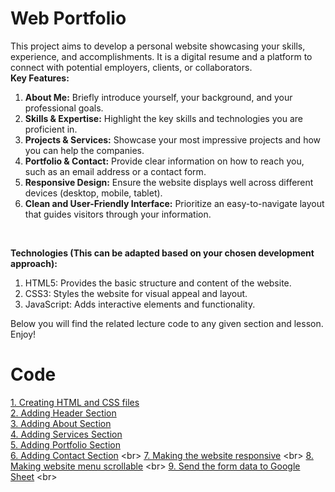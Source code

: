 <h1>Web Portfolio</h1>

This project aims to develop a personal website showcasing your skills, experience, and accomplishments. It is a digital resume and a platform to connect with potential employers, clients, or collaborators.
<br/>
**Key Features:**
<br/>
1. **About Me:** Briefly introduce yourself, your background, and your professional goals. <br/>
2. **Skills & Expertise:** Highlight the key skills and technologies you are proficient in. <br/>
3. **Projects & Services:** Showcase your most impressive projects and how you can help the companies.<br/>
4. **Portfolio & Contact:** Provide clear information on how to reach you, such as an email address or a contact form.<br/>
5. **Responsive Design:** Ensure the website displays well across different devices (desktop, mobile, tablet).<br/>
6. **Clean and User-Friendly Interface:** Prioritize an easy-to-navigate layout that guides visitors through your information.<br/>
<br/>

**Technologies (This can be adapted based on your chosen development approach):** <br/>
1. HTML5: Provides the basic structure and content of the website.<br/>
2. CSS3: Styles the website for visual appeal and layout.<br/>
3. JavaScript: Adds interactive elements and functionality.<br/>

Below you will find the related lecture code to any given section and lesson. Enjoy!

# Code

[1. Creating HTML and CSS files](https://github.com/sneha-lohana/Hunarho/commit/ca75055b0ff0fdc5e32b6371b21521a1764222f8) <br/>
[2. Adding Header Section](https://github.com/sneha-lohana/Hunarho/commit/751726ea83aeabfdd505de78797bc4e524a66378) <br/>
[3. Adding About Section](https://github.com/sneha-lohana/Hunarho/commit/ca973755fca6e55ca6ac2bdcca96a0f97f9603c7) <br/>
[4. Adding Services Section](https://github.com/sneha-lohana/Hunarho/commit/2aeaee520f0c2985c14a82251ed699426232fad7) <br/>
[5. Adding Portfolio Section](https://github.com/sneha-lohana/Hunarho/commit/c188aeaa42c31bde50da6647fbac006ef2c22501) <br/>
[6. Adding Contact Section](https://github.com/sneha-lohana/Hunarho/commit/b8275bc5b1c54decb9d9492268fea7318e8884fc) <br\>
[7. Making the website responsive]() <br\>
[8. Making website menu scrollable]() <br\>
[9. Send the form data to Google Sheet]() <br\>



